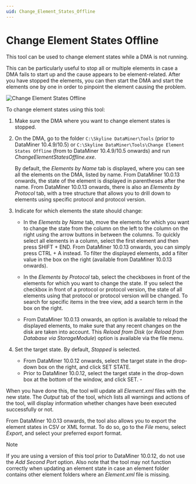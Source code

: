 ```yaml
---
uid: Change_Element_States_Offline
---
```


# Change Element States Offline

This tool can be used to change element states while a DMA is not running.

This can be particularly useful to stop all or multiple elements in case a DMA fails to start up and the cause appears to be element-related. After you have stopped the elements, you can then start the DMA and start the elements one by one in order to pinpoint the element causing the problem.

![Change Element States Offline](~/develop/images/Change-Element-States-Offline.png)

To change element states using this tool:

1. Make sure the DMA where you want to change element states is stopped.

1. On the DMA, go to the folder `C:\Skyline DataMiner\Tools` (prior to DataMiner 10.4.9/10.5) or `C:\Skyline DataMiner\Tools\Change Element States Offline` (from to DataMiner 10.4.9/10.5 onwards) and run *ChangeElementStatesOffline.exe*.

   By default, the *Elements by Name* tab is displayed, where you can see all the elements on the DMA, listed by name. From DataMiner 10.0.13 onwards, the state of the element is displayed in parentheses after the name. From DataMiner 10.0.13 onwards, there is also an *Elements by Protocol* tab, with a tree structure that allows you to drill down to elements using specific protocol and protocol version.

1. Indicate for which elements the state should change:

   - In the *Elements by Name* tab, move the elements for which you want to change the state from the column on the left to the column on the right using the arrow buttons in between the columns. To quickly select all elements in a column, select the first element and then press SHIFT + END. From DataMiner 10.0.13 onwards, you can simply press CTRL + A instead. To filter the displayed elements, add a filter value in the box on the right (available from DataMiner 10.0.13 onwards).

   - In the *Elements by Protocol* tab, select the checkboxes in front of the elements for which you want to change the state. If you select the checkbox in front of a protocol or protocol version, the state of all elements using that protocol or protocol version will be changed. To search for specific items in the tree view, add a search term in the box on the right.

   - From DataMiner 10.0.13 onwards, an option is available to reload the displayed elements, to make sure that any recent changes on the disk are taken into account. This *Reload from Disk* (or *Reload from Database via StorageModule*) option is available via the file menu.

1. Set the target state. By default, *Stopped* is selected.

   - From DataMiner 10.0.12 onwards, select the target state in the drop-down box on the right, and click SET STATE.
   - Prior to DataMiner 10.0.12, select the target state in the drop-down box at the bottom of the window, and click SET. -

When you have done this, the tool will update all *Element.xml* files with the new state. The *Output* tab of the tool, which lists all warnings and actions of the tool, will display information whether changes have been executed successfully or not.

From DataMiner 10.0.13 onwards, the tool also allows you to export the element states in CSV or XML format. To do so, go to the *File* menu, select *Export*, and select your preferred export format.

> [!NOTE]
> If you are using a version of this tool prior to DataMiner 10.0.12, do not use the *Add Second Port* option. Also note that the tool may not function correctly when updating an element state in case an element folder contains other element folders where an *Element.xml* file is missing.
